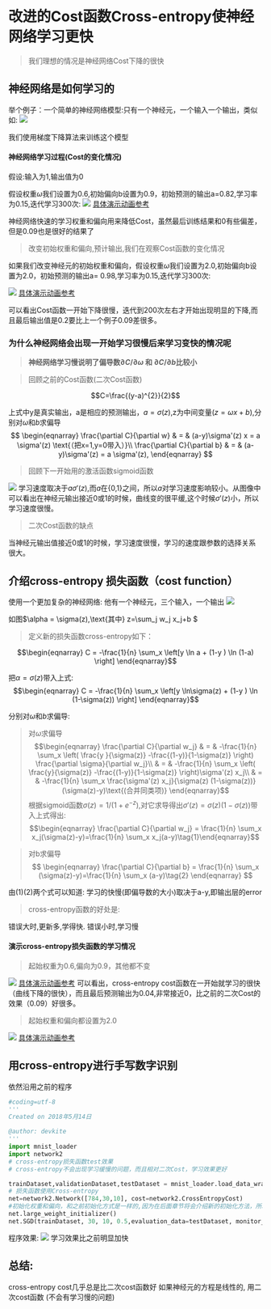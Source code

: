# 改进的Cost函数Cross-entropy使神经网络学习更快

> 我们理想的情况是神经网络Cost下降的很快
## 神经网络是如何学习的


举个例子：一个简单的神经网络模型:只有一个神经元，一个输入一个输出，类似如:
![](2018-05-16-14-49-13.png)

我们使用梯度下降算法来训练这个模型
#### 神经网络学习过程(Cost的变化情况)

假设:输入为1,输出值为0

假设权重$\omega$我们设置为0.6,初始偏向b设置为0.9，初始预测的输出a=0.82,学习率为0.15,迭代学习300次:
![](2018-05-16-14-56-18.png)
[具体演示动画参考](http://neuralnetworksanddeeplearning.com/chap3.html#the_cross-entropy_cost_function)

神经网络快速的学习权重和偏向用来降低Cost，虽然最后训练结果和0有些偏差，但是0.09也是很好的结果了
> 改变初始权重和偏向,预计输出,我们在观察Cost函数的变化情况

如果我们改变神经元的初始权重和偏向，假设权重$\omega$我们设置为2.0,初始偏向b设置为2.0，初始预测的输出a= 0.98,学习率为0.15,迭代学习300次:

![](2018-05-16-15-13-12.png)
[具体演示动画参考](http://neuralnetworksanddeeplearning.com/chap3.html#the_cross-entropy_cost_function)

可以看出Cost函数一开始下降很慢，迭代到200次左右才开始出现明显的下降,而且最后输出值是0.2要比上一个例子0.09差很多。


### 为什么神经网络会出现一开始学习很慢后来学习变快的情况呢


> <b>神经网络学习慢说明了偏导数$\partial C/\partial\omega$ 和 $\partial C/\partial b$比较小</b>

> 回顾之前的Cost函数(二次Cost函数)
 
 $$C=\frac{(y-a)^{2}}{2}$$

 上式中y是真实输出，a是相应的预测输出，$a=\sigma(z)$,z为中间变量($z=\omega x+b$),分别对$\omega$和$b$求偏导
 $$
\begin{eqnarray} 
  \frac{\partial C}{\partial w} & = & (a-y)\sigma'(z) x = a \sigma'(z) \text{（把x=1,y=0带入）}\\
  \frac{\partial C}{\partial b} & = & (a-y)\sigma'(z) = a \sigma'(z),
\end{eqnarray}
$$

>回顾下一开始用的激活函数sigmoid函数

![](2018-05-17-09-48-07.png)
学习速度取决于$a\sigma'(z)$,而$a$在{0,1}之间，所以$a$对学习速度影响较小。从图像中可以看出在神经元输出接近0或1的时候，曲线变的很平缓,这个时候$\sigma'(z)$小，所以学习速度很慢。
> 二次Cost函数的缺点

当神经元输出值接近0或1的时候，学习速度很慢，学习的速度跟参数的选择关系很大。

## 介绍cross-entropy 损失函数（cost function）

使用一个更加复杂的神经网络:
他有一个神经元，三个输入，一个输出
![](http://neuralnetworksanddeeplearning.com/images/tikz29.png)

如图$\alpha = \sigma(z),\text{其中} z=\sum_j w_j x_j+b $

>定义新的损失函数cross-entropy如下：

$$\begin{eqnarray} 
  C = -\frac{1}{n} \sum_x \left[y \ln a + (1-y ) \ln (1-a) \right]
  \end{eqnarray}$$

把$\alpha = \sigma(z)$带入上式:
$$\begin{eqnarray} 
  C = -\frac{1}{n} \sum_x \left[y \ln\sigma(z) + (1-y ) \ln (1-\sigma(z)) \right]
  \end{eqnarray}$$

分别对$\omega \text{和}b$求偏导:
> 对$\omega$求偏导
$$\begin{eqnarray}
  \frac{\partial C}{\partial w_j} & = & -\frac{1}{n} \sum_x \left(
    \frac{y }{\sigma(z)} -\frac{(1-y)}{1-\sigma(z)} \right)
  \frac{\partial \sigma}{\partial w_j}\\
 & = & -\frac{1}{n} \sum_x \left( 
    \frac{y}{\sigma(z)} 
    -\frac{(1-y)}{1-\sigma(z)} \right)\sigma'(z) x_j\\
    & = & -\frac{1}{n}
  \sum_x \frac{\sigma'(z) x_j}{\sigma(z) (1-\sigma(z))}
  (\sigma(z)-y)\text{(合并同类项)}
\end{eqnarray}$$
根据sigmoid函数$\sigma(z) =
1/(1+e^{-z})$,对它求导得出$\sigma'(z) =
\sigma(z)(1-\sigma(z))$带入上式得出:
$$\begin{eqnarray} 
  \frac{\partial C}{\partial w_j} =  \frac{1}{n} \sum_x x_j(\sigma(z)-y)=\frac{1}{n} \sum_x x_j(a-y)\tag{1}\end{eqnarray}$$



>对b求偏导
$$
\begin{eqnarray} 
  \frac{\partial C}{\partial b} = \frac{1}{n} \sum_x (\sigma(z)-y)=\frac{1}{n} \sum_x (a-y)\tag{2}
\end{eqnarray}
$$


由(1)(2)两个式可以知道:
学习的快慢(即偏导数的大小)取决于a-y,即输出层的error

> cross-entropy函数的好处是:

错误大时,更新多,学得快. 错误小时,学习慢

#### 演示cross-entropy损失函数的学习情况

> 起始权重为0.6,偏向为0.9，其他都不变

![](2018-05-17-10-43-02.png)
[具体演示动画参考](http://neuralnetworksanddeeplearning.com/chap3.html#the_cross-entropy_cost_function)
可以看出，cross-entropy cost函数在一开始就学习的很快（曲线下降的很快），而且最后预测输出为0.04,非常接近0，比之前的二次Cost的效果（0.09）好很多。

> 起始权重和偏向都设置为2.0

![](2018-05-17-10-51-38.png)
[具体演示动画参考](http://neuralnetworksanddeeplearning.com/chap3.html#the_cross-entropy_cost_function)

## 用cross-entropy进行手写数字识别
依然沿用之前的程序
```python
#coding=utf-8
'''
Created on 2018年5月14日

@author: devkite
'''
import mnist_loader
import network2
# cross-entropy损失函数test效果
# cross-entropy不会出现学习缓慢的问题，而且相对二次Cost，学习效果更好

trainDataset,validationDataset,testDataset = mnist_loader.load_data_wrapper()
# 损失函数使用Cross-entropy
net=network2.Network([784,30,10], cost=network2.CrossEntropyCost)
#初始化权重和偏向，和之前初始化方式是一样的,因为在后面章节将会介绍新的初始化方法，所以在这里改了个名字
net.large_weight_initializer()
net.SGD(trainDataset, 30, 10, 0.5,evaluation_data=testDataset, monitor_evaluation_accuracy=True)
```
程序效果:
![](2018-05-18-09-51-59.png)
学习效果比之前明显加快

## 总结:
cross-entropy cost几乎总是比二次cost函数好
如果神经元的方程是线性的, 用二次cost函数 (不会有学习慢的问题)

